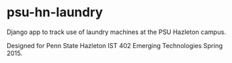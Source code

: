 # psu-hn-laundry
Django app to track use of laundry machines at the PSU Hazleton campus.

Designed for Penn State Hazleton IST 402 Emerging Technologies Spring 2015.
